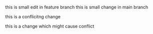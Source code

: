 this is small edit in feature branch 
this is small change in main branch

this is a conflicitng change


this is a change which might cause conflict 